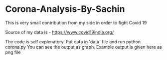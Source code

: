 # Corona-Analysis-By-Sachin

This is very small contribution from my side in order to fight Covid 19


Source of my data is -
https://www.covid19india.org/

The code is self explenatory.
Put data in 'data' file and run 
python corona.py
You can see the output as graph.
Example output is given here as png file
